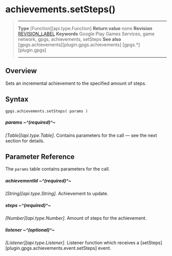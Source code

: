 # achievements.setSteps()

> --------------------- ------------------------------------------------------------------------------------------
> __Type__              [Function][api.type.Function]
> __Return value__      none
> __Revision__          [REVISION_LABEL](REVISION_URL)
> __Keywords__          Google Play Games Services, game network, gpgs, achievements, setSteps
> __See also__          [gpgs.achievements][plugin.gpgs.achievements]
>                       [gpgs.*][plugin.gpgs]
> --------------------- ------------------------------------------------------------------------------------------

## Overview

Sets an incremental achievement to the specified amount of steps.

## Syntax

	gpgs.achievements.setSteps( params )

##### params ~^(required)^~
_[Table][api.type.Table]._ Contains parameters for the call &mdash; see the next section for details.

## Parameter Reference

The `params` table contains parameters for the call.

##### achievementId ~^(required)^~
_[String][api.type.String]._ Achievement to update.

##### steps ~^(required)^~
_[Number][api.type.Number]._ Amount of steps for the achievement.

##### listener ~^(optional)^~
_[Listener][api.type.Listener]._ Listener function which receives a [setSteps][plugin.gpgs.achievements.event.setSteps] event.